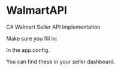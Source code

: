 # WalmartAPI
C# Walmart Seller API Implementation

Make sure you fill in:

   <add key="WMAuthSignature" value="{YOUR WALMART AUTH SIGN"/>
   <add key="WMConsumerId" value="{YOUR WALMART ConsumerId"/>
   <add key="WMChannelType" value="{YOUR WALMART Channel Type"/>
 
 In the app.config.
 
 You can find these in your seller dashboard.
   
